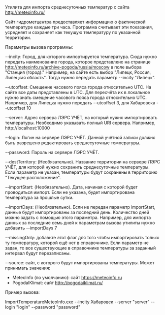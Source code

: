 Утилита для импорта среднесуточных температур с сайта http://meteoinfo.ru/

Сайт гидрометцентра предоставляет информацию о фактической температуре каждые три часа. Программа считывает эти показания, усредняет и сохраняет как текущую температуру по указанной территории.

Параметры вызова программы:


--incity: Город, для которого импортируется температура. Сюда нужно передать наименование города, которое представлено на странице http://meteoinfo.ru/archive-pogoda/russia/moscow в поле выбора "Станция (город)."
Например, на сайте есть выбор "Липецк, Россия, Липецкая область". Тогда нужно передать параметр --incity "Липецк".

--utcoffset: Смещение часового пояса города относительно UTC. На сайте все даты представлены в UTC. Для пересчёта их в локальное нужно знать смещение часового пояса города относительно UTC. Например, для Липецка нужно передать --utcoffset 3, для Хабаровска --utcoffset 10

--server: Адрес сервера ЛЭРС УЧЁТ, на который нужно импортировать температуры. Необходимо указывать полный URI сервера. Например, http://localhost:10000

--login: Логин на сервере ЛЭРС УЧЁТ. Данной учётной записи должно быть разрешено редактировать среднесуточные температуры.

--password: Пароль на сервере ЛЭРС УЧЁТ.

--destTerritory: (Необязательно). Название территории на сервере ЛЭРС УЧЁТ, для которой нужно сохранить среднесуточные температуры. Если параметр не указан, температуры будут сохранены в территорию "Текущее расположение".

--importStart: (Необязательно). Дата, начиная с которой будет проводиться импорт. Если не указана, будет импортирована температура за прошлые сутки.

--importDays: (Необязательно). Если не передан параметр importStart, данные будут импортированы за последний день. Количество дней можно задать с помощью этого параметра. Например, для импорта данных за последние семь дней к параметрам вызова утилиты нужно добавить --importDays 7

--missingOnly: добавьте этот флаг для того чтобы импортировать только ту температуру, которой ещё нет в справочнике. Если параметр не задан, то все существующие в справочнике температуры за заданный интервал будут перезаписаны.

--source: сайт, с которого будут импортированы температуры. Может принимать значения:
- MeteoInfo (по умолчанию): сайт https://meteoinfo.ru
- PogodaIKlimat: сайт http://pogodaiklimat.ru/


Пример вызова:

ImportTemperatureMeteoInfo.exe --incity Хабаровск --server "server" --login "login" --password "password"
